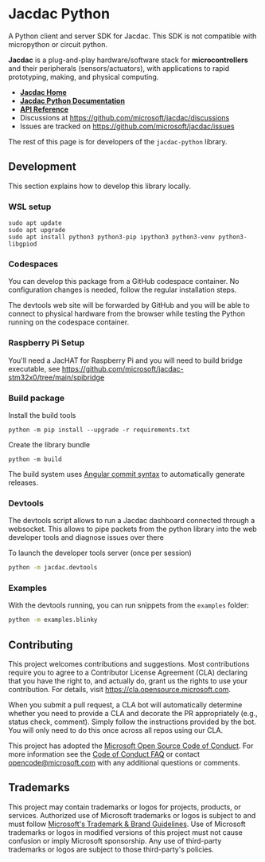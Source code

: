 # Jacdac Python

A Python client and server SDK for Jacdac. This SDK is not compatible with micropython or circuit python.

**Jacdac** is a plug-and-play hardware/software stack
for **microcontrollers** and their peripherals (sensors/actuators),
with applications to rapid prototyping, making, and physical computing.

-   **[Jacdac Home](https://aka.ms/jacdac/)**
-   **[Jacdac Python Documentation](https://microsoft.github.io/jacdac-docs/clients/python/)**
-   **[API Reference](https://jacdac-python.readthedocs.io/)**
-   Discussions at https://github.com/microsoft/jacdac/discussions
-   Issues are tracked on https://github.com/microsoft/jacdac/issues

The rest of this page is for developers of the `jacdac-python` library.

## Development

This section explains how to develop this library locally.

### WSL setup

```
sudo apt update
sudo apt upgrade
sudo apt install python3 python3-pip ipython3 python3-venv python3-libgpiod
```

### Codespaces

You can develop this package from a GitHub codespace container. 
No configuration changes is needed, follow the regular installation steps.

The devtools web site will be forwarded by GitHub and you will be able to connect to physical hardware
from the browser while testing the Python running on the codespace container. 

### Raspberry Pi Setup

You'll need a JacHAT for Raspberry Pi and you will need to build bridge executable,
see https://github.com/microsoft/jacdac-stm32x0/tree/main/spibridge

### Build package

Install the build tools

```
python -m pip install --upgrade -r requirements.txt
```

Create the library bundle

```
python -m build
```

The build system uses [Angular commit syntax](https://github.com/angular/angular.js/blob/master/DEVELOPERS.md#commits) to automatically generate releases.

### Devtools

The devtools script allows to run a Jacdac dashboard connected through a websocket. This allows
to pipe packets from the python library into the web developer tools and diagnose issues over there

To launch the developer tools server (once per session)

```bash
python -m jacdac.devtools
```

### Examples

With the devtools running, you can run snippets from the `examples` folder:

```bash
python -m examples.blinky
```

## Contributing

This project welcomes contributions and suggestions. Most contributions require you to agree to a
Contributor License Agreement (CLA) declaring that you have the right to, and actually do, grant us
the rights to use your contribution. For details, visit https://cla.opensource.microsoft.com.

When you submit a pull request, a CLA bot will automatically determine whether you need to provide
a CLA and decorate the PR appropriately (e.g., status check, comment). Simply follow the instructions
provided by the bot. You will only need to do this once across all repos using our CLA.

This project has adopted the [Microsoft Open Source Code of Conduct](https://opensource.microsoft.com/codeofconduct/).
For more information see the [Code of Conduct FAQ](https://opensource.microsoft.com/codeofconduct/faq/) or
contact [opencode@microsoft.com](mailto:opencode@microsoft.com) with any additional questions or comments.

## Trademarks

This project may contain trademarks or logos for projects, products, or services. Authorized use of Microsoft
trademarks or logos is subject to and must follow
[Microsoft's Trademark & Brand Guidelines](https://www.microsoft.com/en-us/legal/intellectualproperty/trademarks/usage/general).
Use of Microsoft trademarks or logos in modified versions of this project must not cause confusion or imply Microsoft sponsorship.
Any use of third-party trademarks or logos are subject to those third-party's policies.
